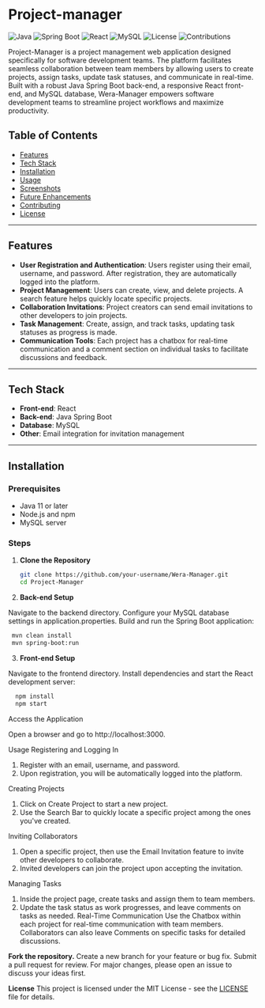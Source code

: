 # Project-manager

![Java](https://img.shields.io/badge/Java-11+-blue.svg)
![Spring Boot](https://img.shields.io/badge/Spring%20Boot-2.5-green.svg)
![React](https://img.shields.io/badge/React-18.2.0-blue.svg)
![MySQL](https://img.shields.io/badge/Database-MySQL-yellow.svg)
![License](https://img.shields.io/badge/License-MIT-blue.svg)
![Contributions](https://img.shields.io/badge/Contributions-Welcome-brightgreen.svg)

Project-Manager is a project management web application designed specifically for software development teams. The platform facilitates seamless collaboration between team members by allowing users to create projects, assign tasks, update task statuses, and communicate in real-time. Built with a robust Java Spring Boot back-end, a responsive React front-end, and MySQL database, Wera-Manager empowers software development teams to streamline project workflows and maximize productivity.

## Table of Contents
- [Features](#features)
- [Tech Stack](#tech-stack)
- [Installation](#installation)
- [Usage](#usage)
- [Screenshots](#screenshots)
- [Future Enhancements](#future-enhancements)
- [Contributing](#contributing)
- [License](#license)

---

## Features

- **User Registration and Authentication**: Users register using their email, username, and password. After registration, they are automatically logged into the platform.
- **Project Management**: Users can create, view, and delete projects. A search feature helps quickly locate specific projects.
- **Collaboration Invitations**: Project creators can send email invitations to other developers to join projects.
- **Task Management**: Create, assign, and track tasks, updating task statuses as progress is made.
- **Communication Tools**: Each project has a chatbox for real-time communication and a comment section on individual tasks to facilitate discussions and feedback.
  
---

## Tech Stack

- **Front-end**: React
- **Back-end**: Java Spring Boot
- **Database**: MySQL
- **Other**: Email integration for invitation management

---

## Installation

### Prerequisites
- Java 11 or later
- Node.js and npm
- MySQL server

### Steps

1. **Clone the Repository**
   ```bash
   git clone https://github.com/your-username/Wera-Manager.git
   cd Project-Manager
2. **Back-end Setup**

Navigate to the backend directory.
Configure your MySQL database settings in application.properties.
Build and run the Spring Boot application:
  ```bash
   mvn clean install
   mvn spring-boot:run
   ```
3. **Front-end Setup**

Navigate to the frontend directory.
Install dependencies and start the React development server:
```bash 
  npm install
  npm start
  ```
Access the Application

Open a browser and go to http://localhost:3000.

Usage
Registering and Logging In
1. Register with an email, username, and password.
2. Upon registration, you will be automatically logged into the platform.

Creating Projects

1. Click on Create Project to start a new project.
2. Use the Search Bar to quickly locate a specific project among the ones you've created.

Inviting Collaborators

1. Open a specific project, then use the Email Invitation feature to invite other developers to collaborate.
2. Invited developers can join the project upon accepting the invitation.

Managing Tasks
1. Inside the project page, create tasks and assign them to team members.
2. Update the task status as work progresses, and leave comments on tasks as needed.
Real-Time Communication
Use the Chatbox within each project for real-time communication with team members.
Collaborators can also leave Comments on specific tasks for detailed discussions.



**Fork the repository.**
Create a new branch for your feature or bug fix.
Submit a pull request for review.
For major changes, please open an issue to discuss your ideas first.

**License**
This project is licensed under the MIT License - see the [LICENSE](https://choosealicense.com/licenses/mit/) file for details.
